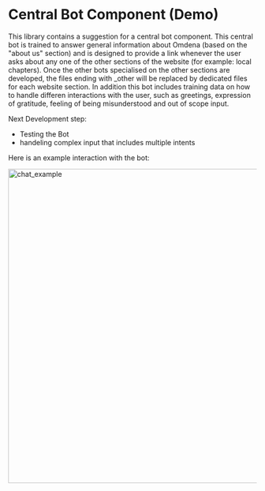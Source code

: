 # Central Bot Component (Demo)

This library contains a suggestion for a central bot component. This central bot is trained to answer general information about Omdena (based on the "about us" section) and is designed to provide a link whenever the user asks about any one of the other sections of the website (for example: local chapters). 
Once the other bots specialised on the other sections are developed, the files ending with _other will be replaced by dedicated files for each website section.
In addition this bot includes training data on how to handle differen interactions with the user, such as greetings, expression of gratitude, feeling of being misunderstood and out of scope input.

Next Development step:
* Testing the Bot
* handeling complex input that includes multiple intents


Here is an example interaction with the bot:



<img width="637" alt="chat_example" src="https://github.com/OmdenaAI/nigeria-chapter-interactive-chatbot/assets/99167342/3f68deb2-8168-4f34-87d3-6a109860329f">
